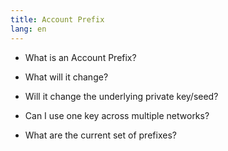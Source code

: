 ```yaml
---
title: Account Prefix
lang: en
---
```


* What is an Account Prefix?

* What will it change?

* Will it change the underlying private key/seed?

* Can I use one key across multiple networks?

* What are the current set of prefixes?
